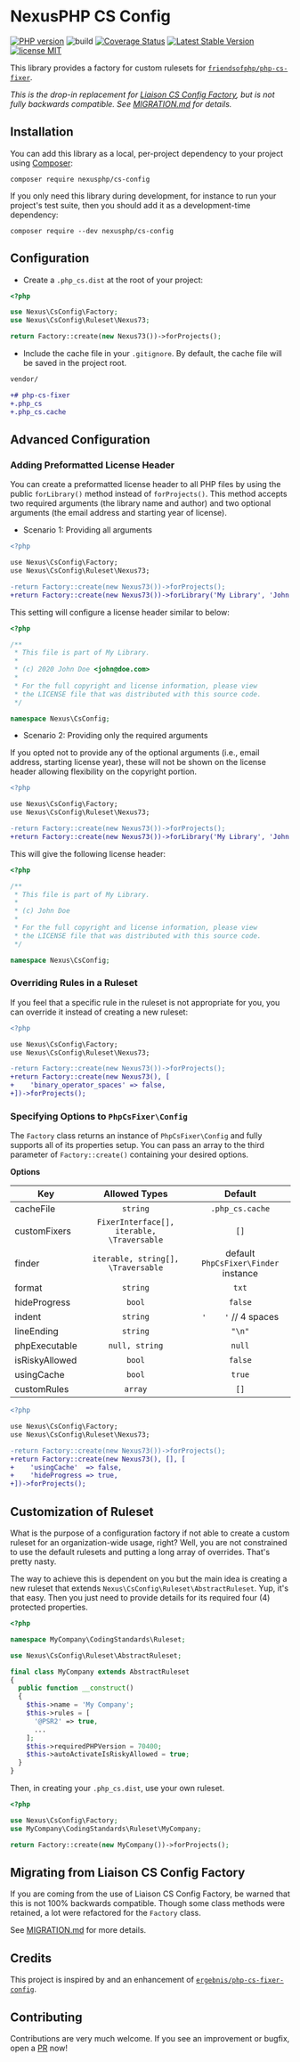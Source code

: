 # NexusPHP CS Config

[![PHP version](https://img.shields.io/packagist/php-v/nexusphp/cs-config)](https://php.net)
![build](https://github.com/NexusPHP/cs-config/workflows/build/badge.svg?branch=develop)
[![Coverage Status](https://coveralls.io/repos/github/NexusPHP/cs-config/badge.svg?branch=develop)](https://coveralls.io/github/NexusPHP/cs-config?branch=develop)
[![Latest Stable Version](https://poser.pugx.org/nexusphp/cs-config/v)](//packagist.org/packages/nexusphp/cs-config)
[![license MIT](https://img.shields.io/github/license/nexusphp/cs-config)](LICENSE)

This library provides a factory for custom rulesets for [`friendsofphp/php-cs-fixer`][1].

[1]: https://github.com/FriendsOfPHP/PHP-CS-Fixer

*This is the drop-in replacement for [Liaison CS Config Factory](https://github.com/paulbalandan/liaison-cs-config), but is not fully backwards compatible. See [MIGRATION.md](MIGRATION.md) for details.*

## Installation

You can add this library as a local, per-project dependency to your project
using [Composer](https://getcomposer.org/):

    composer require nexusphp/cs-config

If you only need this library during development, for instance to run your project's test suite,
then you should add it as a development-time dependency:

    composer require --dev nexusphp/cs-config

## Configuration

* Create a `.php_cs.dist` at the root of your project:

```php
<?php

use Nexus\CsConfig\Factory;
use Nexus\CsConfig\Ruleset\Nexus73;

return Factory::create(new Nexus73())->forProjects();

```

* Include the cache file in your `.gitignore`. By
default, the cache file will be saved in the project root.

```diff
vendor/

+# php-cs-fixer
+.php_cs
+.php_cs.cache
```

## Advanced Configuration

### Adding Preformatted License Header

You can create a preformatted license header to all PHP files by using the public `forLibrary()` method
instead of `forProjects()`. This method accepts two required arguments (the library name and author) and
two optional arguments (the email address and starting year of license).

* Scenario 1: Providing all arguments
```diff
<?php

use Nexus\CsConfig\Factory;
use Nexus\CsConfig\Ruleset\Nexus73;

-return Factory::create(new Nexus73())->forProjects();
+return Factory::create(new Nexus73())->forLibrary('My Library', 'John Doe', 'john@doe.com', 2020);
```

This setting will configure a license header similar to below:

```php
<?php

/**
 * This file is part of My Library.
 *
 * (c) 2020 John Doe <john@doe.com>
 *
 * For the full copyright and license information, please view
 * the LICENSE file that was distributed with this source code.
 */

namespace Nexus\CsConfig;
```

* Scenario 2: Providing only the required arguments

If you opted not to provide any of the optional arguments (i.e., email address, starting license year),
these will not be shown on the license header allowing flexibility on the copyright portion.

```diff
<?php

use Nexus\CsConfig\Factory;
use Nexus\CsConfig\Ruleset\Nexus73;

-return Factory::create(new Nexus73())->forProjects();
+return Factory::create(new Nexus73())->forLibrary('My Library', 'John Doe');
```

This will give the following license header:

```php
<?php

/**
 * This file is part of My Library.
 *
 * (c) John Doe
 *
 * For the full copyright and license information, please view
 * the LICENSE file that was distributed with this source code.
 */

namespace Nexus\CsConfig;
```

### Overriding Rules in a Ruleset

If you feel that a specific rule in the ruleset is not appropriate for you, you can override it instead of creating a new ruleset:

```diff
<?php

use Nexus\CsConfig\Factory;
use Nexus\CsConfig\Ruleset\Nexus73;

-return Factory::create(new Nexus73())->forProjects();
+return Factory::create(new Nexus73(), [
+    'binary_operator_spaces' => false,
+])->forProjects();

```

### Specifying Options to `PhpCsFixer\Config`

The `Factory` class returns an instance of `PhpCsFixer\Config` and fully supports all of
its properties setup. You can pass an array to the third parameter of `Factory::create()`
containing your desired options.

**Options**

| Key            | Allowed Types                            | Default                              |
| -------------- | :--------------------------------------: | :----------------------------------: |
| cacheFile      | `string`                                 | `.php_cs.cache`                      |
| customFixers   | `FixerInterface[], iterable, \Traversable` | `[]`                                 |
| finder         | `iterable, string[], \Traversable`         | default `PhpCsFixer\Finder` instance |
| format         | `string`                                 | `txt`                                |
| hideProgress   | `bool`                                   | `false`                              |
| indent         | `string`                                 | `'    '` // 4 spaces                 |
| lineEnding     | `string`                                 | `"\n"`                               |
| phpExecutable  | `null, string`                           | `null`                               |
| isRiskyAllowed | `bool`                                   | `false`                              |
| usingCache     | `bool`                                   | `true`                               |
| customRules    | `array`                                  | `[]`                                 |

```diff
<?php

use Nexus\CsConfig\Factory;
use Nexus\CsConfig\Ruleset\Nexus73;

-return Factory::create(new Nexus73())->forProjects();
+return Factory::create(new Nexus73(), [], [
+    'usingCache'  => false,
+    'hideProgress => true,
+])->forProjects();
```

## Customization of Ruleset

What is the purpose of a configuration factory if not able to create a custom ruleset for
an organization-wide usage, right? Well, you are not constrained to use the default rulesets
and putting a long array of overrides. That's pretty nasty.

The way to achieve this is dependent on you but the main idea is creating a new ruleset that
extends `Nexus\CsConfig\Ruleset\AbstractRuleset`. Yup, it's that easy. Then you just need to
provide details for its required four (4) protected properties.

```php
<?php

namespace MyCompany\CodingStandards\Ruleset;

use Nexus\CsConfig\Ruleset\AbstractRuleset;

final class MyCompany extends AbstractRuleset
{
  public function __construct()
  {
    $this->name = 'My Company';
    $this->rules = [
      '@PSR2' => true,
      ...
    ];
    $this->requiredPHPVersion = 70400;
    $this->autoActivateIsRiskyAllowed = true;
  }
}

```

Then, in creating your `.php_cs.dist`, use your own ruleset.

```php
<?php

use Nexus\CsConfig\Factory;
use MyCompany\CodingStandards\Ruleset\MyCompany;

return Factory::create(new MyCompany())->forProjects();

```

## Migrating from Liaison CS Config Factory

If you are coming from the use of Liaison CS Config Factory, be warned that this is not 100% backwards
compatible. Though some class methods were retained, a lot were refactored for the `Factory` class.

See [MIGRATION.md](MIGRATION.md) for more details.

## Credits

This project is inspired by and an enhancement of [`ergebnis/php-cs-fixer-config`](https://github.com/ergebnis/php-cs-fixer-config).

## Contributing

Contributions are very much welcome. If you see an improvement or bugfix, open a [PR](https://github.com/NexusPHP/cs-config/pulls) now!
